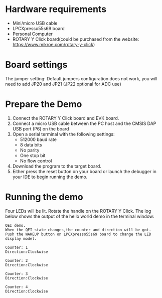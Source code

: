 
Hardware requirements
=====================
- Mini/micro USB cable
- LPCXpresso55s69 board
- Personal Computer
- ROTARY Y Click board(could be purchased from the website: https://www.mikroe.com/rotary-y-click)

Board settings
==============
The jumper setting:
    Default jumpers configuration does not work,  you will need to add JP20 and JP21 (JP22 optional for ADC use)

Prepare the Demo
================
1.  Connect the ROTARY Y Click board and EVK board.
2.  Connect a micro USB cable between the PC host and the CMSIS DAP USB port (P6) on the board
3.  Open a serial terminal with the following settings:
    - 512000 baud rate
    - 8 data bits
    - No parity
    - One stop bit
    - No flow control
4.  Download the program to the target board.
5.  Either press the reset button on your board or launch the debugger in your IDE to begin running the demo. 


Running the demo
================
Four LEDs will be lit. 
Rotate the handle on the ROTARY Y Click.
The log below shows the output of the hello world demo in the terminal window:
~~~~~~~~~~~~~~~~~~~~~~~~~~~~~~~~~~~
QEI demo.
When the QEI state changes,the counter and direction will be got.
Push the WAKEUP button on LPCXpresso55s69 board to change the LED display model.

Counter: 1 
Direction:Clockwise 

Counter: 2 
Direction:Clockwise 

Counter: 3 
Direction:Clockwise 

Counter: 4 
Direction:Clockwise
~~~~~~~~~~~~~~~~~~~~~~~~~~~~~~~~~~~